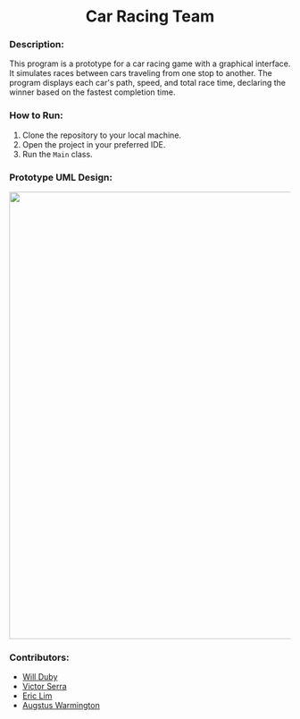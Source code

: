 <h1 align="center">Car Racing Team</h1>

### Description:
This program is a prototype for a car racing game with a graphical interface.
It simulates races between cars traveling from one stop to another.
The program displays each car's path, speed, and total race time, declaring
the winner based on the fastest completion time.

### How to Run:
1. Clone the repository to your local machine.
2. Open the project in your preferred IDE.
3. Run the `Main` class.

### Prototype UML Design:
<img src="https://github.com/DubyD/Car_Racing_Team/assets/145795080/927005c5-b700-485c-a4fe-014bc31332b9" width="800">

### Contributors:
- [Will Duby](https://github.com/DubyD)
- [Victor Serra](https://github.com/vserra3192)
- [Eric Lim](https://github.com/PieTw3lve)
- [Augstus Warmington](https://github.com/guswarmington)